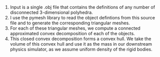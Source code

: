 1. Input is a single .obj file that contains the definitions of any number of disconnected 3-dimensional polyhedra. 
2. I use the pymesh library to read the object defintions from this source file and to generate the corresponding triangular meshes.
3. For each of these triangular meshes, we compute a connected approximated convex decomposition of each of the objects. 
4. This closed convex decomposition forms a convex hull. We take the volume of this convex hull and use it as the mass in our downstream physics simulator, as we assume uniform density of the rigid bodies. 

